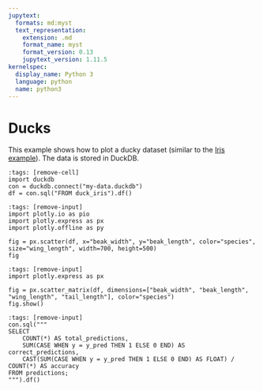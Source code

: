 ```yaml
---
jupytext:
  formats: md:myst
  text_representation:
    extension: .md
    format_name: myst
    format_version: 0.13
    jupytext_version: 1.11.5
kernelspec:
  display_name: Python 3
  language: python
  name: python3
---
```


# Ducks

This example shows how to plot a ducky dataset (similar to the [Iris example](https://jupyterbook.org/en/stable/interactive/interactive.html#plotly)). The data is stored in DuckDB.

```{code-cell}
:tags: [remove-cell]
import duckdb
con = duckdb.connect("my-data.duckdb")
df = con.sql("FROM duck_iris").df()
```

```{code-cell}
:tags: [remove-input]
import plotly.io as pio
import plotly.express as px
import plotly.offline as py

fig = px.scatter(df, x="beak_width", y="beak_length", color="species", size="wing_length", width=700, height=500)
fig
```


```{code-cell}
:tags: [remove-input]
import plotly.express as px

fig = px.scatter_matrix(df, dimensions=["beak_width", "beak_length", "wing_length", "tail_length"], color="species")
fig.show()
```


```{code-cell}
:tags: [remove-input]
con.sql("""
SELECT
    COUNT(*) AS total_predictions,
    SUM(CASE WHEN y = y_pred THEN 1 ELSE 0 END) AS correct_predictions,
    CAST(SUM(CASE WHEN y = y_pred THEN 1 ELSE 0 END) AS FLOAT) / COUNT(*) AS accuracy
FROM predictions;
""").df()
```